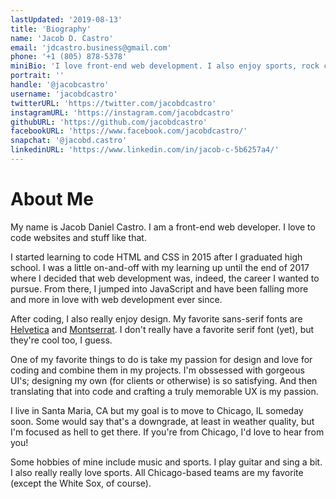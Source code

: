 ```yaml
---
lastUpdated: '2019-08-13'
title: 'Biography'
name: 'Jacob D. Castro'
email: 'jdcastro.business@gmail.com'
phone: '+1 (805) 878-5378'
miniBio: 'I love front-end web development. I also enjoy sports, rock climbing, and playing music!'
portrait: ''
handle: '@jacobcastro'
username: 'jacobdcastro'
twitterURL: 'https://twitter.com/jacobdcastro'
instagramURL: 'https://instagram.com/jacobdcastro'
githubURL: 'https://github.com/jacobdcastro'
facebookURL: 'https://www.facebook.com/jacobdcastro/'
snapchat: '@jacobd.castro'
linkedinURL: 'https://www.linkedin.com/in/jacob-c-5b6257a4/'
---
```


# About Me

My name is Jacob Daniel Castro. I am a front-end web developer. I love to code websites and stuff like that.

I started learning to code HTML and CSS in 2015 after I graduated high school. I was a little on-and-off with my learning up until the end of 2017 where I decided that web development was, indeed, the career I wanted to pursue. From there, I jumped into JavaScript and have been falling more and more in love with web development ever since.

After coding, I also really enjoy design. My favorite sans-serif
fonts are [Helvetica](https://www.myfonts.com/fonts/linotype/helvetica/) and [Montserrat](https://fonts.google.com/specimen/Montserrat). I don't really have a favorite serif font (yet), but they're cool too, I guess.

One of my favorite things to do is take my passion for design and love for coding and combine them in my projects. I'm obssessed with gorgeous UI's; designing my own (for clients or otherwise) is so satisfying. And then translating that into code and crafting a truly memorable UX is my passion.

I live in Santa Maria, CA but my goal is to move to Chicago, IL someday soon. Some would say that's a downgrade, at least in weather quality, but I'm focused as hell to get there. If you're from Chicago, I'd love to hear from you!

Some hobbies of mine include music and sports. I play guitar and sing a bit. I also really really love sports. All Chicago-based teams are my favorite (except the White Sox, of course).
